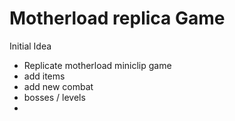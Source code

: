 # Motherload replica Game

Initial Idea
- Replicate motherload miniclip game
- add items
- add new combat
- bosses / levels
- 
